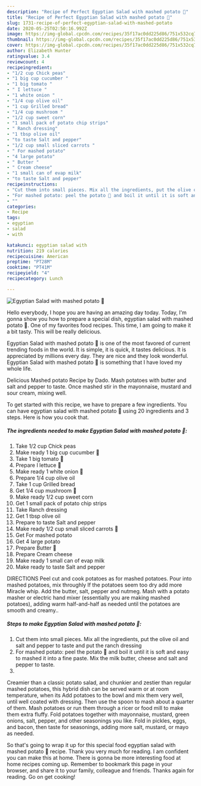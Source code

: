 ```yaml
---
description: "Recipe of Perfect Egyptian Salad with mashed potato 🥗"
title: "Recipe of Perfect Egyptian Salad with mashed potato 🥗"
slug: 1731-recipe-of-perfect-egyptian-salad-with-mashed-potato
date: 2020-05-25T02:50:16.992Z
image: https://img-global.cpcdn.com/recipes/35f17ac0dd225d86/751x532cq70/egyptian-salad-with-mashed-potato-🥗-recipe-main-photo.jpg
thumbnail: https://img-global.cpcdn.com/recipes/35f17ac0dd225d86/751x532cq70/egyptian-salad-with-mashed-potato-🥗-recipe-main-photo.jpg
cover: https://img-global.cpcdn.com/recipes/35f17ac0dd225d86/751x532cq70/egyptian-salad-with-mashed-potato-🥗-recipe-main-photo.jpg
author: Elizabeth Hunter
ratingvalue: 3.4
reviewcount: 4
recipeingredient:
- "1/2 cup Chick peas"
- "1 big cup cucumber "
- "1 big tomato "
- " I lettuce "
- "1 white onion "
- "1/4 cup olive oil"
- "1 cup Grilled bread"
- "1/4 cup mushroom "
- "1/2 cup sweet corn"
- "1 small pack of potato chip strips"
- " Ranch dressing"
- "1 tbsp olive oil"
- "to taste Salt and pepper"
- "1/2 cup small sliced carrots "
- " For mashed potato"
- "4 large potato"
- " Butter "
- " Cream cheese"
- "1 small can of evap milk"
- "to taste Salt and pepper"
recipeinstructions:
- "Cut them into small pieces. Mix all the ingredients, put the olive oil and salt and pepper to taste and put the ranch dressing"
- "For mashed potato: peel the potato 🥔 and boil it until it is soft and easy to mashed it into a fine paste. Mix the milk butter, cheese and salt and pepper to taste."
- ""
categories:
- Recipe
tags:
- egyptian
- salad
- with

katakunci: egyptian salad with 
nutrition: 219 calories
recipecuisine: American
preptime: "PT28M"
cooktime: "PT41M"
recipeyield: "4"
recipecategory: Lunch

---
```



![Egyptian Salad with mashed potato 🥗](https://img-global.cpcdn.com/recipes/35f17ac0dd225d86/751x532cq70/egyptian-salad-with-mashed-potato-🥗-recipe-main-photo.jpg)

Hello everybody, I hope you are having an amazing day today. Today, I'm gonna show you how to prepare a special dish, egyptian salad with mashed potato 🥗. One of my favorites food recipes. This time, I am going to make it a bit tasty. This will be really delicious.

Egyptian Salad with mashed potato 🥗 is one of the most favored of current trending foods in the world. It is simple, it is quick, it tastes delicious. It is appreciated by millions every day. They are nice and they look wonderful. Egyptian Salad with mashed potato 🥗 is something that I have loved my whole life.

Delicious Mashed potato Recipe by Dado. Mash potatoes with butter and salt and pepper to taste. Once mashed stir in the mayonnaise, mustard and sour cream, mixing well.


To get started with this recipe, we have to prepare a few ingredients. You can have egyptian salad with mashed potato 🥗 using 20 ingredients and 3 steps. Here is how you cook that.

<!--inarticleads1-->

##### The ingredients needed to make Egyptian Salad with mashed potato 🥗:

1. Take 1/2 cup Chick peas
1. Make ready 1 big cup cucumber 🥒
1. Take 1 big tomato 🍅
1. Prepare  I lettuce 🥬
1. Make ready 1 white onion 🧅
1. Prepare 1/4 cup olive oil
1. Take 1 cup Grilled bread
1. Get 1/4 cup mushroom 🍄
1. Make ready 1/2 cup sweet corn
1. Get 1 small pack of potato chip strips
1. Take  Ranch dressing
1. Get 1 tbsp olive oil
1. Prepare to taste Salt and pepper
1. Make ready 1/2 cup small sliced carrots 🥕
1. Get  For mashed potato
1. Get 4 large potato
1. Prepare  Butter 🧈
1. Prepare  Cream cheese
1. Make ready 1 small can of evap milk
1. Make ready to taste Salt and pepper


DIRECTIONS Peel cut and cook potatoes as for mashed potatoes. Pour into mashed potatoes, mix throughly If the potatoes seem too dry add more Miracle whip. Add the butter, salt, pepper and nutmeg. Mash with a potato masher or electric hand mixer (essentially you are making mashed potatoes), adding warm half-and-half as needed until the potatoes are smooth and creamy.. 

<!--inarticleads2-->

##### Steps to make Egyptian Salad with mashed potato 🥗:

1. Cut them into small pieces. Mix all the ingredients, put the olive oil and salt and pepper to taste and put the ranch dressing
1. For mashed potato: peel the potato 🥔 and boil it until it is soft and easy to mashed it into a fine paste. Mix the milk butter, cheese and salt and pepper to taste.
1. 


Creamier than a classic potato salad, and chunkier and zestier than regular mashed potatoes, this hybrid dish can be served warm or at room temperature, when its Add potatoes to the bowl and mix them very well, until well coated with dressing. Then use the spoon to mash about a quarter of them. Mash potatoes or run them through a ricer or food mill to make them extra fluffy. Fold potatoes together with mayonnaise, mustard, green onions, salt, pepper, and other seasonings you like. Fold in pickles, eggs, and bacon, then taste for seasonings, adding more salt, mustard, or mayo as needed. 

So that's going to wrap it up for this special food egyptian salad with mashed potato 🥗 recipe. Thank you very much for reading. I am confident you can make this at home. There is gonna be more interesting food at home recipes coming up. Remember to bookmark this page in your browser, and share it to your family, colleague and friends. Thanks again for reading. Go on get cooking!
